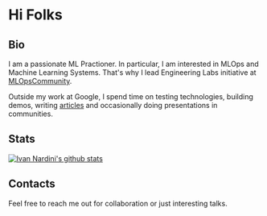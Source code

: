 # Hi Folks 

## Bio

I am a passionate ML Practioner. In particular, I am interested in MLOps and Machine Learning Systems. 
That's why I lead Engineering Labs initiative at [MLOpsCommunity](https://mlops.community/).

Outside my work at Google, I spend time on testing technologies, building demos, writing [articles](https://ivannardini.medium.com/) and occasionally doing presentations in communities.

## Stats

[![Ivan Nardini's github stats](https://github-readme-stats.vercel.app/api?username=IvanNardini&line_height=24&show_icons=true&theme=dracula)](https://github.com/anuraghazra/github-readme-stats)

## Contacts

Feel free to reach me out for collaboration or just interesting talks. 